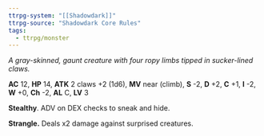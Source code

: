 ```yaml
---
ttrpg-system: "[[Shadowdark]]"
ttrpg-source: "Shadowdark Core Rules"
tags:
  - ttrpg/monster
---
```


_A gray-skinned, gaunt creature with four ropy limbs tipped in sucker-lined claws._

**AC** 12, **HP** 14, **ATK** 2 claws +2 (1d6), **MV** near (climb), **S** -2, **D** +2, **C** +1, **I** -2, **W** +0, **Ch** -2, **AL** C, **LV** 3

**Stealthy**. ADV on DEX checks to sneak and hide. 

**Strangle.** Deals x2 damage against surprised creatures.

